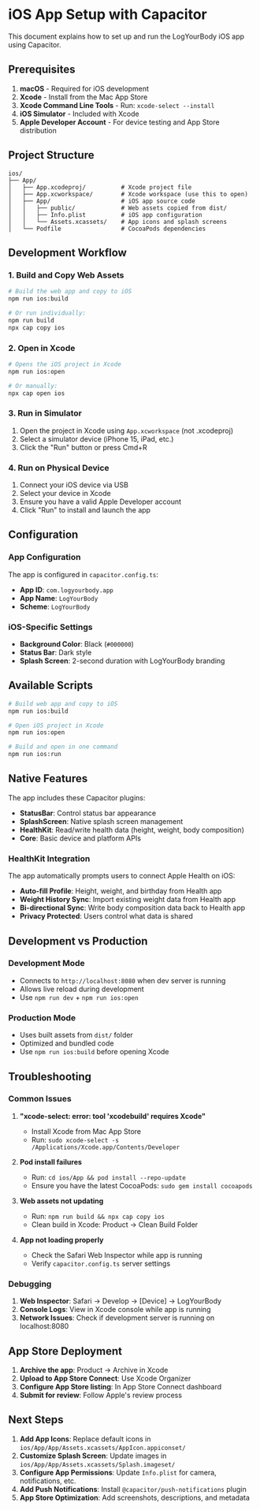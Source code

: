 # iOS App Setup with Capacitor

This document explains how to set up and run the LogYourBody iOS app using Capacitor.

## Prerequisites

1. **macOS** - Required for iOS development
2. **Xcode** - Install from the Mac App Store
3. **Xcode Command Line Tools** - Run: `xcode-select --install`
4. **iOS Simulator** - Included with Xcode
5. **Apple Developer Account** - For device testing and App Store distribution

## Project Structure

```
ios/
├── App/
│   ├── App.xcodeproj/          # Xcode project file
│   ├── App.xcworkspace/        # Xcode workspace (use this to open)
│   ├── App/                    # iOS app source code
│   │   ├── public/             # Web assets copied from dist/
│   │   ├── Info.plist          # iOS app configuration
│   │   └── Assets.xcassets/    # App icons and splash screens
│   └── Podfile                 # CocoaPods dependencies
```

## Development Workflow

### 1. Build and Copy Web Assets

```bash
# Build the web app and copy to iOS
npm run ios:build

# Or run individually:
npm run build
npx cap copy ios
```

### 2. Open in Xcode

```bash
# Opens the iOS project in Xcode
npm run ios:open

# Or manually:
npx cap open ios
```

### 3. Run in Simulator

1. Open the project in Xcode using `App.xcworkspace` (not .xcodeproj)
2. Select a simulator device (iPhone 15, iPad, etc.)
3. Click the "Run" button or press Cmd+R

### 4. Run on Physical Device

1. Connect your iOS device via USB
2. Select your device in Xcode
3. Ensure you have a valid Apple Developer account
4. Click "Run" to install and launch the app

## Configuration

### App Configuration

The app is configured in `capacitor.config.ts`:

- **App ID**: `com.logyourbody.app`
- **App Name**: `LogYourBody`
- **Scheme**: `LogYourBody`

### iOS-Specific Settings

- **Background Color**: Black (`#000000`)
- **Status Bar**: Dark style
- **Splash Screen**: 2-second duration with LogYourBody branding

## Available Scripts

```bash
# Build web app and copy to iOS
npm run ios:build

# Open iOS project in Xcode
npm run ios:open

# Build and open in one command
npm run ios:run
```

## Native Features

The app includes these Capacitor plugins:

- **StatusBar**: Control status bar appearance
- **SplashScreen**: Native splash screen management
- **HealthKit**: Read/write health data (height, weight, body composition)
- **Core**: Basic device and platform APIs

### HealthKit Integration

The app automatically prompts users to connect Apple Health on iOS:

- **Auto-fill Profile**: Height, weight, and birthday from Health app
- **Weight History Sync**: Import existing weight data from Health app
- **Bi-directional Sync**: Write body composition data back to Health app
- **Privacy Protected**: Users control what data is shared

## Development vs Production

### Development Mode

- Connects to `http://localhost:8080` when dev server is running
- Allows live reload during development
- Use `npm run dev` + `npm run ios:open`

### Production Mode

- Uses built assets from `dist/` folder
- Optimized and bundled code
- Use `npm run ios:build` before opening Xcode

## Troubleshooting

### Common Issues

1. **"xcode-select: error: tool 'xcodebuild' requires Xcode"**

   - Install Xcode from Mac App Store
   - Run: `sudo xcode-select -s /Applications/Xcode.app/Contents/Developer`

2. **Pod install failures**

   - Run: `cd ios/App && pod install --repo-update`
   - Ensure you have the latest CocoaPods: `sudo gem install cocoapods`

3. **Web assets not updating**

   - Run: `npm run build && npx cap copy ios`
   - Clean build in Xcode: Product → Clean Build Folder

4. **App not loading properly**
   - Check the Safari Web Inspector while app is running
   - Verify `capacitor.config.ts` server settings

### Debugging

1. **Web Inspector**: Safari → Develop → [Device] → LogYourBody
2. **Console Logs**: View in Xcode console while app is running
3. **Network Issues**: Check if development server is running on localhost:8080

## App Store Deployment

1. **Archive the app**: Product → Archive in Xcode
2. **Upload to App Store Connect**: Use Xcode Organizer
3. **Configure App Store listing**: In App Store Connect dashboard
4. **Submit for review**: Follow Apple's review process

## Next Steps

1. **Add App Icons**: Replace default icons in `ios/App/App/Assets.xcassets/AppIcon.appiconset/`
2. **Customize Splash Screen**: Update images in `ios/App/App/Assets.xcassets/Splash.imageset/`
3. **Configure App Permissions**: Update `Info.plist` for camera, notifications, etc.
4. **Add Push Notifications**: Install `@capacitor/push-notifications` plugin
5. **App Store Optimization**: Add screenshots, descriptions, and metadata
